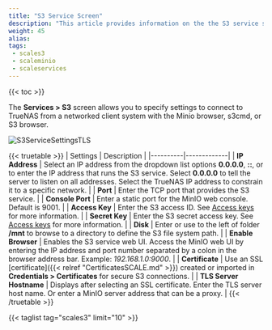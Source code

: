 ```yaml
---
title: "S3 Service Screen"
description: "This article provides information on the the S3 service screen settings."
weight: 45
alias: 
tags:
 - scales3
 - scaleminio
 - scaleservices
---
```



{{< toc >}}


The **Services > S3** screen allows you to specify settings to connect to TrueNAS from a networked client system with the Minio browser, s3cmd, or S3 browser.

![S3ServiceSettingsTLS](/images/SCALE/22.12/S3ServiceSettingsTLS.png "S3 Service Options")

{{< truetable >}}
| Settings | Description |
|----------|-------------|
| **IP Address** | Select an IP address from the dropdown list options **0.0.0.0**, **::**, or to enter the IP address that runs the S3 service. Select **0.0.0.0** to tell the server to listen on all addresses. Select the TrueNAS IP address to constrain it to a specific network. |
| **Port** | Enter the TCP port that provides the S3 service.   |
| **Console Port** | Enter a static port for the MinIO web console. Default is 9001. |
| **Access Key** | Enter the S3 access ID. See [Access keys](https://docs.aws.amazon.com/general/latest/gr/aws-sec-cred-types.html#access-keys-and-secret-access-keys) for more information. |
| **Secret Key** | Enter the S3 secret access key. See [Access keys](https://docs.aws.amazon.com/general/latest/gr/aws-sec-cred-types.html#access-keys-and-secret-access-keys) for more information. |
| **Disk** | Enter or use <iconify-icon icon="bxs:right-arrow"></iconify-icon> to the left of <span class="material-icons">folder</span> **/mnt** to browse to a directory to define the S3 file system path. |
| **Enable Browser** | Enables the S3 service web UI. Access the MinIO web UI by entering the IP address and port number separated by a colon in the browser address bar. Example: *192.168.1.0:9000*. |
| **Certificate** | Use an SSL [certificate]({{< relref "CertificatesSCALE.md" >}}) created or imported in **Credentials > Certificates** for secure S3 connections. |
| **TLS Server Hostname**  | Displays after selecting an SSL certificate. Enter the TLS server host name. Or enter a MinIO server address that can be a proxy. |
{{< /truetable >}}

{{< taglist tag="scales3" limit="10" >}}